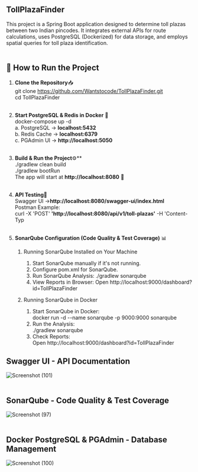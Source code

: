 ## TollPlazaFinder

This project is a Spring Boot application designed to determine toll plazas between two Indian pincodes. It integrates external APIs for route calculations, uses PostgreSQL (Dockerized) for data storage, and employs spatial queries for toll plaza identification.</br></br>

## 🚀 How to Run the Project

1. **Clone the Repository**📥</br>
   git clone https://github.com/Wantstocode/TollPlazaFinder.git</br>
   cd TollPlazaFinder</br></br>

2. **Start PostgreSQL & Redis in Docker** 🐳</br>
   docker-compose up -d</br>
        a. PostgreSQL → **localhost:5432**</br>
        b. Redis Cache → **localhost:6379**</br>
        c. PGAdmin UI → **http://localhost:5050**</br></br>

3. **Build & Run the Project**⚙️**</br>
   ./gradlew clean build  </br>
   ./gradlew bootRun</br>
    The app will start at **http://localhost:8080** 🎉</br></br>

4. **API Testing**📡</br>
   Swagger UI →**http://localhost:8080/swagger-ui/index.html**</br>
   Postman Example:</br>
   curl -X 'POST' **'http://localhost:8080/api/v1/toll-plazas'** -H 'Content-Typ</br></br>

5. **SonarQube Configuration (Code Quality & Test Coverage)** 📊</br>
   1. Running SonarQube Installed on Your Machine</br>
      1. Start SonarQube manually if it's not running.</br>
      2. Configure pom.xml for SonarQube.</br>
      3. Run SonarQube Analysis:  ./gradlew sonarqube</br>
      4. View Reports in Browser: Open http://localhost:9000/dashboard?id=TollPlazaFinder</br>
      
   2. Running SonarQube in Docker</br>
      1. Start SonarQube in Docker:<br>
         docker run -d --name sonarqube -p 9000:9000 sonarqube<br>
      2. Run the Analysis:<br>
         ./gradlew sonarqube<br>
      3. Check Reports:<br>
         Open http://localhost:9000/dashboard?id=TollPlazaFinder<br>
      

## Swagger UI - API Documentation
![Screenshot (101)](https://github.com/user-attachments/assets/e86294c0-7a63-48c4-b323-d68cb51acf7d)
<br><br>

## SonarQube - Code Quality & Test Coverage
![Screenshot (97)](https://github.com/user-attachments/assets/25937813-ce5f-4d7f-b0c6-7240b91e41c8)
</br></br>

## Docker PostgreSQL & PGAdmin - Database Management
![Screenshot (100)](https://github.com/user-attachments/assets/61cbd61e-944b-4607-956b-31106ec445f2)



